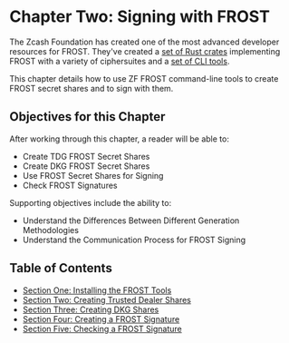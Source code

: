 # Chapter Two: Signing with FROST

The Zcash Foundation has created one of the most advanced developer
resources for FROST. They've created a [set of Rust
crates](https://github.com/ZcashFoundation/frost) implementing FROST
with a variety of ciphersuites and a [set of CLI
tools](https://github.com/ZcashFoundation/frost-tools).

This chapter details how to use ZF FROST command-line tools to create
FROST secret shares and to sign with them.

## Objectives for this Chapter

After working through this chapter, a reader will be able to:

* Create TDG FROST Secret Shares
* Create DKG FROST Secret Shares
* Use FROST Secret Shares for Signing
* Check FROST Signatures

Supporting objectives include the ability to:

* Understand the Differences Between Different Generation Methodologies
* Understand the Communication Process for FROST Signing
   
## Table of Contents

  * [Section One: Installing the FROST Tools](02_1_Installing_FROST_Tools.md)
  * [Section Two: Creating Trusted Dealer Shares](02_2_Creating_Trusted_Dealer_Shares.md)
  * [Section Three: Creating DKG Shares](02_3_Creating_DGK_Shares.md)
  * [Section Four: Creating a FROST Signature](02_4_Creating_FROST_Signature.md)
  * [Section Five: Checking a FROST Signature](02_5_Checking_FROST_Signature.md)
